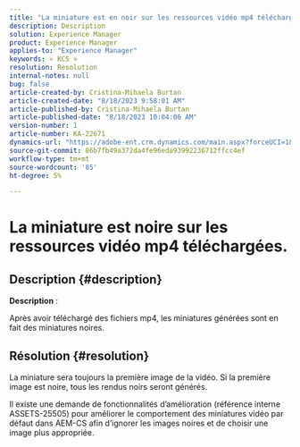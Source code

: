 ```yaml
---
title: "La miniature est en noir sur les ressources vidéo mp4 téléchargées"
description: Description
solution: Experience Manager
product: Experience Manager
applies-to: "Experience Manager"
keywords: « KCS »
resolution: Resolution
internal-notes: null
bug: false
article-created-by: Cristina-Mihaela Burtan
article-created-date: "8/18/2023 9:58:01 AM"
article-published-by: Cristina-Mihaela Burtan
article-published-date: "8/18/2023 10:04:06 AM"
version-number: 1
article-number: KA-22671
dynamics-url: "https://adobe-ent.crm.dynamics.com/main.aspx?forceUCI=1&pagetype=entityrecord&etn=knowledgearticle&id=f92fdab5-ad3d-ee11-bdf4-6045bd006d92"
source-git-commit: 86b7fb49a372da4fe96eda93992236712ffcc4ef
workflow-type: tm+mt
source-wordcount: '85'
ht-degree: 5%

---
```


# La miniature est noire sur les ressources vidéo mp4 téléchargées.

## Description {#description}


<b>Description</b> :

Après avoir téléchargé des fichiers mp4, les miniatures générées sont en fait des miniatures noires.


## Résolution {#resolution}




La miniature sera toujours la première image de la vidéo. Si la première image est noire, tous les rendus noirs seront générés.

Il existe une demande de fonctionnalités d’amélioration (référence interne ASSETS-25505) pour améliorer le comportement des miniatures vidéo par défaut dans AEM-CS afin d’ignorer les images noires et de choisir une image plus appropriée.


